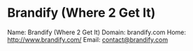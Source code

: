 
# Brandify (Where 2 Get It)

Name: Brandify (Where 2 Get It)
Domain: brandify.com
Home: http://www.brandify.com/
Email: contact@brandify.com
